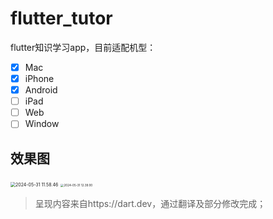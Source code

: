 # flutter_tutor
flutter知识学习app，目前适配机型：

- [x] Mac
- [x] iPhone 
- [x] Android
- [ ] iPad
- [ ] Web
- [ ] Window

##  效果图

<img src="https://p.ipic.vip/n16vqg.gif" alt="2024-05-31 11.58.46" style="zoom:50%;" />

<img src="https://p.ipic.vip/c09oq2.gif" alt="2024-05-31 12.39.00" style="zoom: 33%;" />

>  呈现内容来自https://dart.dev，通过翻译及部分修改完成；

